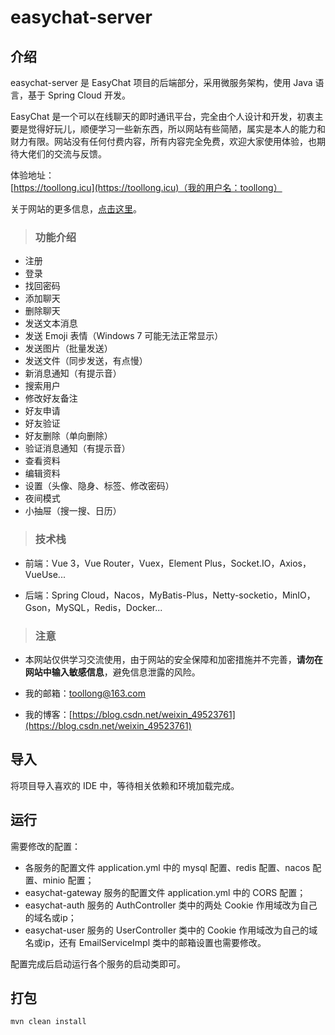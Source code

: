 # easychat-server

## 介绍

easychat-server 是 EasyChat 项目的后端部分，采用微服务架构，使用 Java 语言，基于 Spring Cloud 开发。

EasyChat 是一个可以在线聊天的即时通讯平台，完全由个人设计和开发，初衷主要是觉得好玩儿，顺便学习一些新东西，所以网站有些简陋，属实是本人的能力和财力有限。网站没有任何付费内容，所有内容完全免费，欢迎大家使用体验，也期待大佬们的交流与反馈。

体验地址：[https://toollong.icu](https://toollong.icu)（我的用户名：toollong）

关于网站的更多信息，[点击这里](https://toollong.icu/#/about)。

> ### 功能介绍

- 注册
- 登录
- 找回密码
- 添加聊天
- 删除聊天
- 发送文本消息
- 发送 Emoji 表情（Windows 7 可能无法正常显示）
- 发送图片（批量发送）
- 发送文件（同步发送，有点慢）
- 新消息通知（有提示音）
- 搜索用户
- 修改好友备注
- 好友申请
- 好友验证
- 好友删除（单向删除）
- 验证消息通知（有提示音）
- 查看资料
- 编辑资料
- 设置（头像、隐身、标签、修改密码）
- 夜间模式
- 小抽屉（搜一搜、日历）


> ### 技术栈

- 前端：Vue 3，Vue Router，Vuex，Element Plus，Socket.IO，Axios，VueUse...

- 后端：Spring Cloud，Nacos，MyBatis-Plus，Netty-socketio，MinIO，Gson，MySQL，Redis，Docker...

> ### 注意

- 本网站仅供学习交流使用，由于网站的安全保障和加密措施并不完善，**请勿在网站中输入敏感信息**，避免信息泄露的风险。

- 我的邮箱：toollong@163.com

- 我的博客：[https://blog.csdn.net/weixin_49523761](https://blog.csdn.net/weixin_49523761)

## 导入

将项目导入喜欢的 IDE 中，等待相关依赖和环境加载完成。

## 运行

需要修改的配置：

- 各服务的配置文件 application.yml 中的 mysql 配置、redis 配置、nacos 配置、minio 配置；
- easychat-gateway 服务的配置文件 application.yml 中的 CORS 配置；
- easychat-auth 服务的 AuthController 类中的两处 Cookie 作用域改为自己的域名或ip；
- easychat-user 服务的 UserController 类中的 Cookie 作用域改为自己的域名或ip，还有 EmailServiceImpl 类中的邮箱设置也需要修改。

配置完成后启动运行各个服务的启动类即可。

## 打包

```
mvn clean install
```
